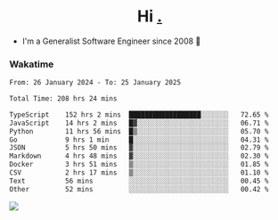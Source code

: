 <h1 align="center">Hi <a href="https://www.hackerrank.com/erasmosaraujo">.</a></h1>
 
- I'm a Generalist Software Engineer  since 2008 🚀
<!--  
<p align="left">
  <a href="https://github.com/erasmosoares/github-readme-stats">
    <img
      align="center"
      src="https://github-readme-stats.vercel.app/api/top-langs/?username=erasmosoares&theme=radical&layout=compact"
    />
  </a>
  <a href="https://github.com/erasmosoares/github-readme-stats">
    [![Harlok's WakaTime stats](https://github-readme-stats.vercel.app/api/wakatime?username=ffflabs)](https://github.com/anuraghazra/github-readme-stats)
  </a>
</p>

<!--
 ### Repo 
 
<p align="left">
 <a href="https://github.com/erasmosoares/github-readme-stats">
    <img
      align="center"
      height="165"
      src="https://github-readme-stats.vercel.app/api/pin?username=erasmosoares&repo=sample-node&title_color=fff&icon_color=f9f9f9&text_color=9f9f9f&bg_color=151515"
    />
  </a>
  <a href="https://github.com/erasmosoares/github-readme-stats">
    <img
      align="center"
      height="165"
      src="https://github-readme-stats.vercel.app/api/pin?username=erasmosoares&repo=sample-node&title_color=fff&icon_color=f9f9f9&text_color=9f9f9f&bg_color=151515"
    />
  </a>
</p>
-->

 ### Wakatime 

<!--START_SECTION:waka-->

```txt
From: 26 January 2024 - To: 25 January 2025

Total Time: 208 hrs 24 mins

TypeScript    152 hrs 2 mins  ██████████████████░░░░░░░   72.65 %
JavaScript    14 hrs 2 mins   █▓░░░░░░░░░░░░░░░░░░░░░░░   06.71 %
Python        11 hrs 56 mins  █▒░░░░░░░░░░░░░░░░░░░░░░░   05.70 %
Go            9 hrs 1 min     █░░░░░░░░░░░░░░░░░░░░░░░░   04.31 %
JSON          5 hrs 50 mins   ▓░░░░░░░░░░░░░░░░░░░░░░░░   02.79 %
Markdown      4 hrs 48 mins   ▓░░░░░░░░░░░░░░░░░░░░░░░░   02.30 %
Docker        3 hrs 51 mins   ▒░░░░░░░░░░░░░░░░░░░░░░░░   01.85 %
CSV           2 hrs 17 mins   ▒░░░░░░░░░░░░░░░░░░░░░░░░   01.10 %
Text          56 mins         ░░░░░░░░░░░░░░░░░░░░░░░░░   00.45 %
Other         52 mins         ░░░░░░░░░░░░░░░░░░░░░░░░░   00.42 %
```

<!--END_SECTION:waka-->

![](https://komarev.com/ghpvc/?username=erasmosoares&color=brightgreen)
